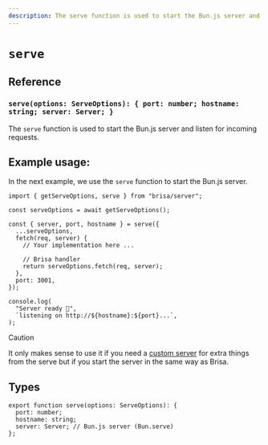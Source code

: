 ```yaml
---
description: The serve function is used to start the Bun.js server and listen for incoming requests.
---
```


# `serve`

## Reference

### `serve(options: ServeOptions): { port: number; hostname: string; server: Server; }`

The `serve` function is used to start the Bun.js server and listen for incoming requests.

## Example usage:

In the next example, we use the `serve` function to start the Bun.js server.

```tsx 5-14
import { getServeOptions, serve } from "brisa/server";

const serveOptions = await getServeOptions();

const { server, port, hostname } = serve({
  ...serveOptions,
  fetch(req, server) {
    // Your implementation here ...

    // Brisa handler
    return serveOptions.fetch(req, server);
  },
  port: 3001,
});

console.log(
  "Server ready 🥳",
  `listening on http://${hostname}:${port}...`,
);
```

> [!CAUTION]
>
> It only makes sense to use it if you need a [custom server](/building-your-application/configuring/custom-server) for extra things from the serve but if you start the server in the same way as Brisa.

## Types

```tsx
export function serve(options: ServeOptions): {
  port: number;
  hostname: string;
  server: Server; // Bun.js server (Bun.serve)
};
```

